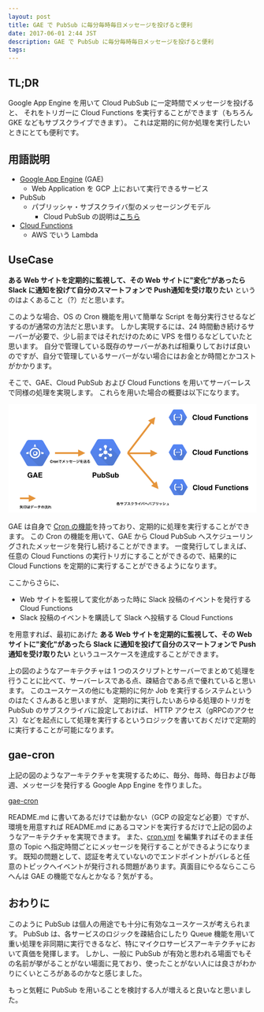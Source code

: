 ```yaml
---
layout: post
title: GAE で PubSub に毎分毎時毎日メッセージを投げると便利
date: 2017-06-01 2:44 JST
description: GAE で PubSub に毎分毎時毎日メッセージを投げると便利
tags:
---
```


## TL;DR
Google App Engine を用いて Cloud PubSub に一定時間でメッセージを投げると、
それをトリガーに Cloud Functions を実行することができます（もちろん GKE などもサブスクライブできます）。
これは定期的に何か処理を実行したいときにとても便利です。

## 用語説明
- [Google App Engine](https://cloud.google.com/appengine/?hl=ja) (GAE)
  - Web Application を GCP 上において実行できるサービス
- PubSub
  - パブリッシャ・サブスクライバ型のメッセージングモデル
    - Cloud PubSub の説明は[こちら](https://cloud.google.com/pubsub/?hl=ja)
- [Cloud Functions](https://cloud.google.com/functions/?hl=ja)
  - AWS でいう Lambda

## UseCase
**ある Web サイトを定期的に監視して、その Web サイトに"変化"があったら Slack に通知を投げて自分のスマートフォンで Push通知を受け取りたい** というのはよくあること（?）だと思います。

このような場合、OS の Cron 機能を用いて簡単な Script を毎分実行させるなどするのが通常の方法だと思います。
しかし実現するには、24 時間動き続けるサーバーが必要で、少し前まではそれだけのために VPS を借りるなどしていたと思います。
自分で管理している既存のサーバーがあれば相乗りしておけば良いのですが、自分で管理しているサーバーがない場合にはお金とか時間とかコストがかかります。

そこで、GAE、Cloud PubSub および Cloud Functions を用いてサーバーレスで同様の処理を実現します。
これらを用いた場合の概要は以下になります。

![概要](/img/20170602.png "概要")

GAE は自身で [Cron の機能](https://cloud.google.com/appengine/docs/standard/python/config/cron)を持っており、定期的に処理を実行することができます。
この Cron の機能を用いて、GAE から Cloud PubSub へスケジューリングされたメッセージを発行し続けることができます。
一度発行してしまえば、任意の Cloud Functions の実行トリガにすることができるので、結果的に Cloud Functions を定期的に実行することができるようになります。

ここからさらに、

- Web サイトを監視して変化があった時に Slack 投稿のイベントを発行する Cloud Functions
- Slack 投稿のイベントを購読して Slack へ投稿する Cloud Functions

を用意すれば、最初にあげた **ある Web サイトを定期的に監視して、その Web サイトに"変化"があったら Slack に通知を投げて自分のスマートフォンで Push通知を受け取りたい** というユースケースを達成することができます。

上の図のようなアーキテクチャは 1 つのスクリプトとサーバーでまとめて処理を行うことに比べて、サーバーレスである点、疎結合である点で優れていると思います。
このユースケースの他にも定期的に何か Job を実行するシステムというのはたくさんあると思いますが、
定期的に実行したいあらゆる処理のトリガを PubSub のサブスクライバに設定しておけば、 HTTP アクセス（gRPCのアクセス）などを起点にして処理を実行するというロジックを書いておくだけで定期的に実行することが可能になります。

## gae-cron
上記の図のようなアーキテクチャを実現するために、毎分、毎時、毎日および毎週、メッセージを発行する Google App Engine を作りました。

[gae-cron](https://github.com/jyane/gae-cron)

README.md に書いてあるだけでは動かない（GCP の設定など必要）ですが、環境を用意すれば README.md にあるコマンドを実行するだけで上記の図のようなアーキテクチャを実現できます。
また、[cron.yml](https://github.com/jyane/gae-cron/blob/master/cron.yaml) を編集すればそのまま任意の Topic へ指定時間ごとにメッセージを発行することができるようになります。
既知の問題として、認証を考えていないのでエンドポイントがバレると任意のトピックへイベントが発行される問題があります。真面目にやるならここらへんは GAE の機能でなんとかなる？気がする。

## おわりに
このように PubSub は個人の用途でも十分に有効なユースケースが考えられます。
PubSub は、各サービスのロジックを疎結合にしたり Queue 機能を用いて重い処理を非同期に実行できるなど、特にマイクロサービスアーキテクチャにおいて真価を発揮します。
しかし、一般に PubSub が有効と思われる場面でもその名前が挙がることがない場面に見ており、使ったことがない人には良さがわかりにくいところがあるのかなと感じました。

もっと気軽に PubSub を用いることを検討する人が増えると良いなと思いました。
